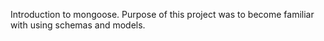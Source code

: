 Introduction to mongoose. Purpose of this project was to become familiar with using schemas and models.
